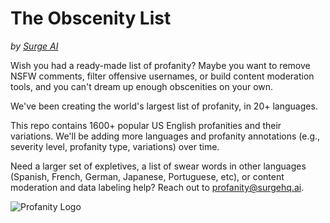 # The Obscenity List
*by [Surge AI](https://www.surgehq.ai)*

Wish you had a ready-made list of profanity? Maybe you want to remove NSFW comments, filter offensive usernames, or build content moderation tools, and you can't dream up enough obscenities on your own.

We've been creating the world's largest list of profanity, in 20+ languages.

This repo contains 1600+ popular US English profanities and their variations. We'll be adding more languages and profanity annotations (e.g., severity level, profanity type, variations) over time.

Need a larger set of expletives, a list of swear words in other languages (Spanish, French, German, Japanese, Portuguese, etc), or content moderation and data labeling help? Reach out to profanity@surgehq.ai.

![Profanity Logo](https://github.com/surge-ai/profanity/blob/main/logo.png)
